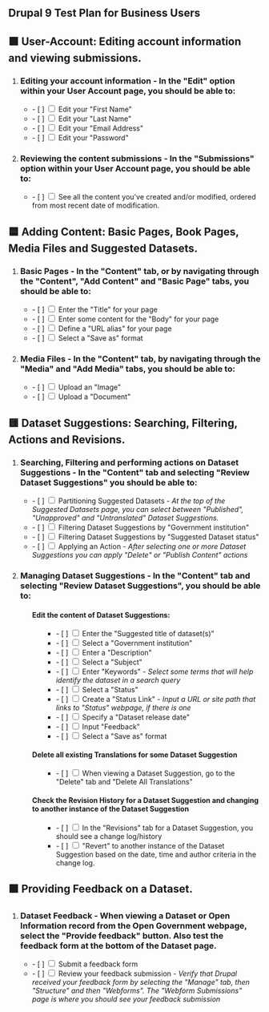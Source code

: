 <article class="markdown-body entry-content container-lg" itemprop="text">

<h1 tabindex="-1" dir="auto">
Drupal 9 Test Plan for Business Users
</h1>

<h2 tabindex="-1" dir="auto">
🟩 User-Account: Editing account information and viewing submissions. 
</h2>

<ol>
<li class="task-list-item">
  <h3>Editing your account information - In the "Edit" option within your User Account page, you should be able to:</h3>
  <ul>
    <li>
    - [ ]
    <input type="checkbox" class="task-list-item-checkbox">
    Edit your "First Name"
    </li>
    <li>
    - [ ]
    <input type="checkbox" class="task-list-item-checkbox">
    Edit your "Last Name"
    </li>
    <li>
    - [ ]
    <input type="checkbox" class="task-list-item-checkbox">
    Edit your "Email Address"
    </li>
    <li>
    - [ ]
    <input type="checkbox" class="task-list-item-checkbox">
    Edit your "Password"
    </li>
    
  </ul>
</li>
<li>
  <h3>Reviewing the content submissions - In the "Submissions" option within your User Account page, you should be able to:</h3>
  <ul>
    <li>
      - [ ]
      <input type="checkbox" class="task-list-item-checkbox">
      See all the content you've created and/or modified, ordered from most recent date of modification.
    </li>
  </ul>
</li>
</ol>


<h2 tabindex="-1" dir="auto">
🟦 Adding Content: Basic Pages, Book Pages, Media Files and Suggested Datasets.
</h2>
<ol>
  
  <li>
    <h3>Basic Pages - In the "Content" tab, or by navigating through the "Content", "Add Content" and "Basic Page" tabs, you should be able to:</h3> 
    <ul>
      <li>
      - [ ]
      <input type="checkbox" class="task-list-item-checkbox">
      Enter the "Title" for your page
      </li>
      <li>
      - [ ]
      <input type="checkbox" class="task-list-item-checkbox">
      Enter some content for the "Body" for your page
      </li>
      <li>
      - [ ]
      <input type="checkbox" class="task-list-item-checkbox">
      Define a "URL alias" for your page
      </li>
      <li>
      - [ ]
      <input type="checkbox" class="task-list-item-checkbox">
      Select a "Save as" format
      </li>
    </ul>
  </li>
  
  <li>
    <h3>Media Files - In the "Content" tab, by navigating through the "Media" and "Add Media" tabs, you should be able to:</h3>
    <ul>
      <li>
      - [ ]
      <input type="checkbox" class="task-list-item-checkbox">
      Upload an "Image"
    </li>
      <li>
      - [ ]
      <input type="checkbox" class="task-list-item-checkbox">
      Upload a "Document"
    </li>
    </ul>
  </li>
</ol>

<h2>🟨 Dataset Suggestions: Searching, Filtering, Actions and Revisions.</h2>
<ol>
  
  <li>
    <h3>Searching, Filtering and performing actions on Dataset Suggestions - In the "Content" tab and selecting "Review Dataset Suggestions" you should be able to:</h3>
    <ul>
      <li>
      - [ ]
      <input type="checkbox" class="task-list-item-checkbox">
      Partitioning Suggested Datasets - <i>At the top of the Suggested Datasets page, you can select between "Published", "Unapproved" and "Untranslated" Dataset Suggestions. </i>
      </li>
      <li>
      - [ ]
      <input type="checkbox" class="task-list-item-checkbox">
      Filtering Dataset Suggestions by "Government institution"
      </li>
      <li>
      - [ ]
      <input type="checkbox" class="task-list-item-checkbox">
      Filtering Dataset Suggestions by "Suggested Dataset status"
      </li>
      <li>
      - [ ]
      <input type="checkbox" class="task-list-item-checkbox">
      Applying an Action - <i>After selecting one or more Dataset Suggestions you can apply "Delete" or "Publish Content" actions</i>
      </li>
    </ul>
  </li>

  <li>
    <h3>Managing Dataset Suggestions - In the "Content" tab and selecting "Review Dataset Suggestions", you should be able to:</h3>
  </li>
  <ol>
    <h4><b>Edit the content of Dataset Suggestions:</b></h4>
    <ol>
      <ul>
      <li>
      - [ ]
      <input type="checkbox" class="task-list-item-checkbox">
      Enter the "Suggested title of dataset(s)"
      </li>
      <li>
      - [ ]
      <input type="checkbox" class="task-list-item-checkbox">
      Select a "Government institution"
      </li>
      <li>
      - [ ]
      <input type="checkbox" class="task-list-item-checkbox">
      Enter a "Description"
      </li>
      <li>
      - [ ]
      <input type="checkbox" class="task-list-item-checkbox">
      Select a "Subject"
      </li>
      <li>
      - [ ]
      <input type="checkbox" class="task-list-item-checkbox">
      Enter "Keywords" - <i>Select some terms that will help identify the dataset in a search query</i>
      </li>
      <li>
      - [ ]
      <input type="checkbox" class="task-list-item-checkbox">
      Select a "Status"
      </li>
      <li>
      - [ ]
      <input type="checkbox" class="task-list-item-checkbox">
      Create a "Status Link" - <i>Input a URL or site path that links to "Status" webpage, if there is one</i>
      </li>
      <li>
      - [ ]
      <input type="checkbox" class="task-list-item-checkbox">
      Specify a "Dataset release date"
      </li>
      <li>
      - [ ]
      <input type="checkbox" class="task-list-item-checkbox">
      Input "Feedback"
      </li>
      <li>
      - [ ]
      <input type="checkbox" class="task-list-item-checkbox">
      Select a "Save as" format
      </li>
    </ul>
    </ol>
  </ol>

  <ol>
    <h4><b>Delete all existing Translations for some Dataset Suggestion</b></h4>
    <ol>
      <ul>
      <li>
      - [ ]
      <input type="checkbox" class="task-list-item-checkbox">
      When viewing a Dataset Suggestion, go to the "Delete" tab and "Delete All Translations"</i>
      </li>
    </ul>
    </ol>
  </ol>

  <ol>
    <h4><b>Check the Revision History for a Dataset Suggestion and changing to another instance of the Dataset Suggestion</b></h4>
    <ol>
      <ul>
      <li>
      - [ ]
      <input type="checkbox" class="task-list-item-checkbox">
      In the "Revisions" tab for a Dataset Suggestion, you should see a change log/history
      </li>
      <li>
      - [ ]
      <input type="checkbox" class="task-list-item-checkbox">
      "Revert" to another instance of the Dataset Suggestion based on the date, time and author criteria in the change log.
      </li>
    </ul>
    </ol>
  </ol>
</ol>

<h2>🟪 Providing Feedback on a Dataset.</h2>
  <ol>
    <li>
      <h3>Dataset Feedback - When viewing a Dataset or Open Information record from the Open Government webpage, select the "Provide feedback" button. Also test the feedback form at the bottom of the Dataset page.</h3>
    </li>
    <ul>
      <li>
      - [ ]
      <input type="checkbox" class="task-list-item-checkbox">
      Submit a feedback form
      </li>
      <li>
      - [ ]
      <input type="checkbox" class="task-list-item-checkbox">
      Review your feedback submission - <i>Verify that Drupal received your feedback form by selecting the "Manage" tab, then "Structure" and then "Webforms". The "Webform Submissions" page is where you should see your feedback submission</i>
      </li>
    </ul>
  </ol>
